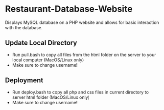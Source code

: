 # Restaurant-Database-Website
Displays MySQL database on a PHP website and allows for basic interaction with the database.

## Update Local Directory
- Run pull.bash to copy all files from the html folder on the server to your local computer (MacOS/Linux only)
- Make sure to change username!

## Deployment
- Run deploy.bash to copy all php and css files in current directory to server html folder (MacOS/Linux only)
- Make sure to change username!
